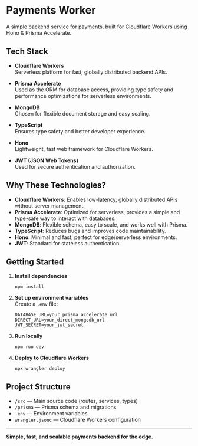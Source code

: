 # Payments Worker

A simple backend service for payments, built for Cloudflare Workers using Hono & Prisma Accelerate.

## Tech Stack

- **Cloudflare Workers**  
  Serverless platform for fast, globally distributed backend APIs.

- **Prisma Accelerate**  
  Used as the ORM for database access, providing type safety and performance optimizations for serverless environments.

- **MongoDB**  
  Chosen for flexible document storage and easy scaling.

- **TypeScript**  
  Ensures type safety and better developer experience.

- **Hono**  
  Lightweight, fast web framework for Cloudflare Workers.

- **JWT (JSON Web Tokens)**  
  Used for secure authentication and authorization.

## Why These Technologies?

- **Cloudflare Workers**: Enables low-latency, globally distributed APIs without server management.
- **Prisma Accelerate**: Optimized for serverless, provides a simple and type-safe way to interact with databases.
- **MongoDB**: Flexible schema, easy to scale, and works well with Prisma.
- **TypeScript**: Reduces bugs and improves code maintainability.
- **Hono**: Minimal and fast, perfect for edge/serverless environments.
- **JWT**: Standard for stateless authentication.

## Getting Started

1. **Install dependencies**
   ```
   npm install
   ```

2. **Set up environment variables**  
   Create a `.env` file:
   ```
   DATABASE_URL=your_prisma_accelerate_url
   DIRECT_URL=your_direct_mongodb_url
   JWT_SECRET=your_jwt_secret
   ```

3. **Run locally**
   ```
   npm run dev
   ```

4. **Deploy to Cloudflare Workers**
   ```
   npx wrangler deploy
   ```

## Project Structure

- `/src` — Main source code (routes, services, types)
- `/prisma` — Prisma schema and migrations
- `.env` — Environment variables
- `wrangler.jsonc` — Cloudflare Workers configuration

---

**Simple, fast, and scalable payments backend for the edge.**